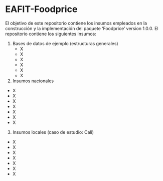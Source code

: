 # EAFIT-Foodprice

El objetivo de este repositorio contiene los insumos empleados en la construcción y la implementación del paquete ‘Foodprice’ version 1.0.0. El repositorio contiene los siguientes insumos:

1. Bases de datos de ejemplo (estructuras generales)
   * X
   * X
   * X
   * X
   * X
   * X
2.  Insumos nacionales
   * X
   * X
   * X
   * X
   * X
   * X
   * X

3.  Insumos locales (caso de estudio: Cali)
   * X
   * X
   * X
   * X
   * X
   * X
   * X
   
   
